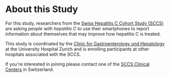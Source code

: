 About this Study
================

For this study, researchers from the [Swiss Hepatitis C Cohort Study (SCCS)](http://www.swisshcv.org) are asking _people with hepatitis&nbsp;C_ to use their smartphones to report information about themselves that may improve how hepatitis&nbsp;C is treated.

This study is coordinated by the [Clinic for Gastroenterology und Hepatology](http://www.gastroenterologie.usz.ch) at the University Hospital Zurich and is enrolling participants at other hospitals associated with the SCCS.

If you're interested in joining please contact one of the [SCCS Clinical Centers](http://www.swisshcv.org/) in Switzerland.
